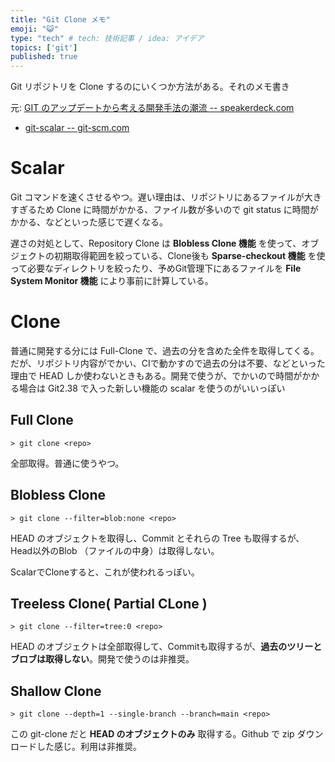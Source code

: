 ```yaml
---
title: "Git Clone メモ"
emoji: "😺"
type: "tech" # tech: 技術記事 / idea: アイデア
topics: ['git']
published: true
---
```



Git リポジトリを Clone するのにいくつか方法がある。それのメモ書き

元: [GIT のアップデートから考える開発手法の潮流 -- speakerdeck.com](https://speakerdeck.com/yuukiyo/trends-in-development-methodology-from-the-latest-git-updates?slide=23)

- [git-scalar -- git-scm.com](https://git-scm.com/docs/scalar)


# Scalar

Git コマンドを速くさせるやつ。遅い理由は、リポジトリにあるファイルが大きすぎるため Clone に時間がかかる、ファイル数が多いので git status に時間がかかる、などといった感じで遅くなる。

遅さの対処として、Repository Clone は **Blobless Clone 機能** を使って、オブジェクトの初期取得範囲を絞っている、Clone後も **Sparse-checkout 機能** を使って必要なディレクトリを絞ったり、予めGit管理下にあるファイルを **File System Monitor 機能** により事前に計算している。

# Clone

普通に開発する分には Full-Clone で、過去の分を含めた全件を取得してくる。だが、リポジトリ内容がでかい、CIで動かすので過去の分は不要、などといった理由で HEAD しか使わないときもある。開発で使うが、でかいので時間がかかる場合は Git2.38 で入った新しい機能の scalar を使うのがいいっぽい

## Full Clone

`> git clone <repo>`

全部取得。普通に使うやつ。

## Blobless Clone

`> git clone --filter=blob:none <repo>`

HEAD のオブジェクトを取得し、Commit とそれらの Tree も取得するが、Head以外のBlob （ファイルの中身）は取得しない。

ScalarでCloneすると、これが使われるっぽい。

## Treeless Clone( Partial CLone )

`> git clone --filter=tree:0 <repo>`

HEAD のオブジェクトは全部取得して、Commitも取得するが、**過去のツリーとブロブは取得しない**。開発で使うのは非推奨。

## Shallow Clone

`> git clone --depth=1 --single-branch --branch=main <repo>`

この git-clone だと **HEAD のオブジェクトのみ** 取得する。Github で zip ダウンロードした感じ。利用は非推奨。

